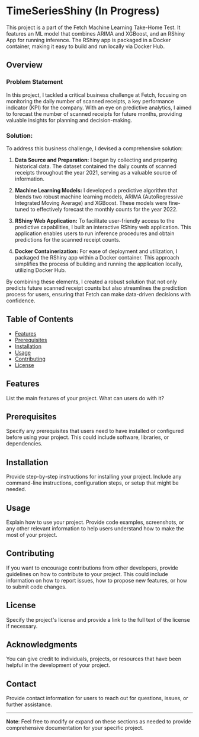 # TimeSeriesShiny (In Progress)
This project is a part of the Fetch Machine Learning Take-Home Test. It features an ML model that combines ARIMA and XGBoost, and an RShiny App for running inference. The RShiny app is packaged in a Docker container, making it easy to build and run locally via Docker Hub.

## Overview

### Problem Statement
In this project, I tackled a critical business challenge at Fetch, focusing on monitoring the daily number of scanned receipts, a key performance indicator (KPI) for the company.  With an eye on predictive analytics, I aimed to forecast the number of scanned receipts for future months, providing valuable insights for planning and decision-making.

### Solution:

To address this business challenge, I devised a comprehensive solution:
1. **Data Source and Preparation:** I began by collecting and preparing historical data. The dataset contained the daily counts of scanned receipts throughout the year 2021, serving as a valuable source of information.

2. **Machine Learning Models:** I developed a predictive algorithm that blends two robust machine learning models, ARIMA (AutoRegressive Integrated Moving Average) and XGBoost. These models were fine-tuned to effectively forecast the monthly counts for the year 2022.

3. **RShiny Web Application:** To facilitate user-friendly access to the predictive capabilities, I built an interactive RShiny web application. This application enables users to run inference procedures and obtain predictions for the scanned receipt counts.

4. **Docker Containerization:** For ease of deployment and utilization, I packaged the RShiny app within a Docker container. This approach simplifies the process of building and running the application locally, utilizing Docker Hub.

By combining these elements, I created a robust solution that not only predicts future scanned receipt counts but also streamlines the prediction process for users, ensuring that Fetch can make data-driven decisions with confidence.

## Table of Contents

- [Features](#features)
- [Prerequisites](#prerequisites)
- [Installation](#installation)
- [Usage](#usage)
- [Contributing](#contributing)
- [License](#license)

## Features

List the main features of your project. What can users do with it?

## Prerequisites

Specify any prerequisites that users need to have installed or configured before using your project. This could include software, libraries, or dependencies.

## Installation

Provide step-by-step instructions for installing your project. Include any command-line instructions, configuration steps, or setup that might be needed.

## Usage

Explain how to use your project. Provide code examples, screenshots, or any other relevant information to help users understand how to make the most of your project.

## Contributing

If you want to encourage contributions from other developers, provide guidelines on how to contribute to your project. This could include information on how to report issues, how to propose new features, or how to submit code changes.

## License

Specify the project's license and provide a link to the full text of the license if necessary.

## Acknowledgments

You can give credit to individuals, projects, or resources that have been helpful in the development of your project.

## Contact

Provide contact information for users to reach out for questions, issues, or further assistance.

---

**Note**: Feel free to modify or expand on these sections as needed to provide comprehensive documentation for your specific project.
